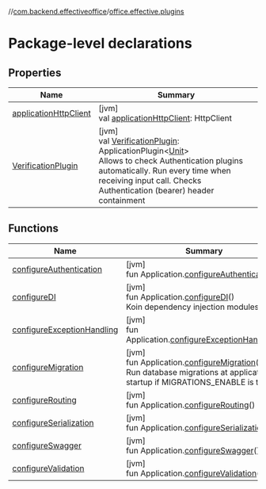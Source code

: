 //[com.backend.effectiveoffice](IdeaProjects/labs-office-elevator/effectiveOfficeBackend/documentation/gfm/index.md)/[office.effective.plugins](IdeaProjects/labs-office-elevator/effectiveOfficeBackend/documentation/gfm/com.backend.effectiveoffice/office.effective.plugins/index.md)

# Package-level declarations

## Properties

| Name | Summary |
|---|---|
| [applicationHttpClient](IdeaProjects/labs-office-elevator/effectiveOfficeBackend/documentation/gfm/com.backend.effectiveoffice/office.effective.plugins/application-http-client.md) | [jvm]<br>val [applicationHttpClient](IdeaProjects/labs-office-elevator/effectiveOfficeBackend/documentation/gfm/com.backend.effectiveoffice/office.effective.plugins/application-http-client.md): HttpClient |
| [VerificationPlugin](IdeaProjects/labs-office-elevator/effectiveOfficeBackend/documentation/gfm/com.backend.effectiveoffice/office.effective.plugins/-verification-plugin.md) | [jvm]<br>val [VerificationPlugin](IdeaProjects/labs-office-elevator/effectiveOfficeBackend/documentation/gfm/com.backend.effectiveoffice/office.effective.plugins/-verification-plugin.md): ApplicationPlugin&lt;[Unit](https://kotlinlang.org/api/latest/jvm/stdlib/kotlin/-unit/index.html)&gt;<br>Allows to check Authentication plugins automatically. Run every time when receiving input call. Checks Authentication (bearer) header containment |

## Functions

| Name | Summary |
|---|---|
| [configureAuthentication](IdeaProjects/labs-office-elevator/effectiveOfficeBackend/documentation/gfm/com.backend.effectiveoffice/office.effective.plugins/configure-authentication.md) | [jvm]<br>fun Application.[configureAuthentication](IdeaProjects/labs-office-elevator/effectiveOfficeBackend/documentation/gfm/com.backend.effectiveoffice/office.effective.plugins/configure-authentication.md)() |
| [configureDI](IdeaProjects/labs-office-elevator/effectiveOfficeBackend/documentation/gfm/com.backend.effectiveoffice/office.effective.plugins/configure-d-i.md) | [jvm]<br>fun Application.[configureDI](IdeaProjects/labs-office-elevator/effectiveOfficeBackend/documentation/gfm/com.backend.effectiveoffice/office.effective.plugins/configure-d-i.md)()<br>Koin dependency injection modules |
| [configureExceptionHandling](IdeaProjects/labs-office-elevator/effectiveOfficeBackend/documentation/gfm/com.backend.effectiveoffice/office.effective.plugins/configure-exception-handling.md) | [jvm]<br>fun Application.[configureExceptionHandling](IdeaProjects/labs-office-elevator/effectiveOfficeBackend/documentation/gfm/com.backend.effectiveoffice/office.effective.plugins/configure-exception-handling.md)() |
| [configureMigration](IdeaProjects/labs-office-elevator/effectiveOfficeBackend/documentation/gfm/com.backend.effectiveoffice/office.effective.plugins/configure-migration.md) | [jvm]<br>fun Application.[configureMigration](IdeaProjects/labs-office-elevator/effectiveOfficeBackend/documentation/gfm/com.backend.effectiveoffice/office.effective.plugins/configure-migration.md)()<br>Run database migrations at application startup if MIGRATIONS_ENABLE is true |
| [configureRouting](IdeaProjects/labs-office-elevator/effectiveOfficeBackend/documentation/gfm/com.backend.effectiveoffice/office.effective.plugins/configure-routing.md) | [jvm]<br>fun Application.[configureRouting](IdeaProjects/labs-office-elevator/effectiveOfficeBackend/documentation/gfm/com.backend.effectiveoffice/office.effective.plugins/configure-routing.md)() |
| [configureSerialization](IdeaProjects/labs-office-elevator/effectiveOfficeBackend/documentation/gfm/com.backend.effectiveoffice/office.effective.plugins/configure-serialization.md) | [jvm]<br>fun Application.[configureSerialization](IdeaProjects/labs-office-elevator/effectiveOfficeBackend/documentation/gfm/com.backend.effectiveoffice/office.effective.plugins/configure-serialization.md)() |
| [configureSwagger](IdeaProjects/labs-office-elevator/effectiveOfficeBackend/documentation/gfm/com.backend.effectiveoffice/office.effective.plugins/configure-swagger.md) | [jvm]<br>fun Application.[configureSwagger](IdeaProjects/labs-office-elevator/effectiveOfficeBackend/documentation/gfm/com.backend.effectiveoffice/office.effective.plugins/configure-swagger.md)() |
| [configureValidation](IdeaProjects/labs-office-elevator/effectiveOfficeBackend/documentation/gfm/com.backend.effectiveoffice/office.effective.plugins/configure-validation.md) | [jvm]<br>fun Application.[configureValidation](IdeaProjects/labs-office-elevator/effectiveOfficeBackend/documentation/gfm/com.backend.effectiveoffice/office.effective.plugins/configure-validation.md)() |
